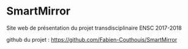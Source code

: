 # SmartMirror
Site web de présentation du projet transdisciplinaire ENSC 2017-2018

github du projet : https://github.com/Fabien-Couthouis/SmartMirror
